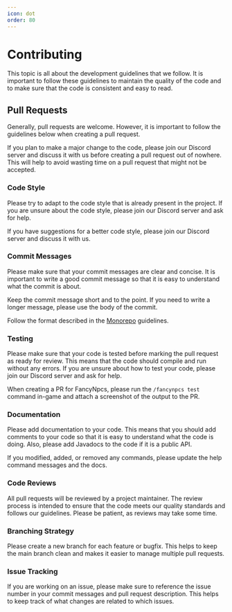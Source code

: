 ```yaml
---
icon: dot
order: 80
---
```

# Contributing

This topic is all about the development guidelines that we follow. It is important to follow these guidelines to maintain the quality of the code and to make sure that the code is consistent and easy to read.

## Pull Requests

Generally, pull requests are welcome. However, it is important to follow the guidelines below when creating a pull request.

If you plan to make a major change to the code, please join our Discord server and discuss it with us before creating a pull request out of nowhere. This will help to avoid wasting time on a pull request that might not be accepted.

### Code Style

Please try to adapt to the code style that is already present in the project. If you are unsure about the code style, please join our Discord server and ask for help.

If you have suggestions for a better code style, please join our Discord server and discuss it with us.

### Commit Messages

Please make sure that your commit messages are clear and concise. It is important to write a good commit message so that it is easy to understand what the commit is about.

Keep the commit message short and to the point. If you need to write a longer message, please use the body of the commit.

Follow the format described in the [Monorepo](monorepo.md) guidelines.

### Testing

Please make sure that your code is tested before marking the pull request as ready for review. This means that the code should compile and run without any errors. If you are unsure about how to test your code, please join our Discord server and ask for help.

When creating a PR for FancyNpcs, please run the `/fancynpcs test` command in-game and attach a screenshot of the output to the PR.

### Documentation

Please add documentation to your code. This means that you should add comments to your code so that it is easy to understand what the code is doing. Also, please add Javadocs to the code if it is a public API.

If you modified, added, or removed any commands, please update the help command messages and the docs.

### Code Reviews

All pull requests will be reviewed by a project maintainer. The review process is intended to ensure that the code meets our quality standards and follows our guidelines. Please be patient, as reviews may take some time.

### Branching Strategy

Please create a new branch for each feature or bugfix. This helps to keep the main branch clean and makes it easier to manage multiple pull requests.

### Issue Tracking

If you are working on an issue, please make sure to reference the issue number in your commit messages and pull request description. This helps to keep track of what changes are related to which issues.
